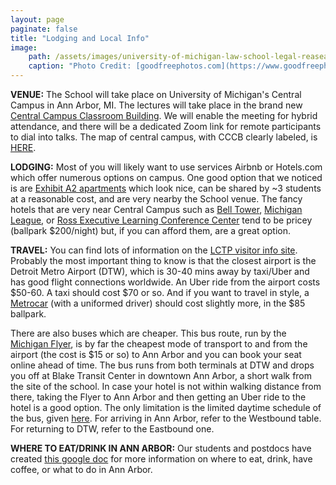 ```yaml
---
layout: page
paginate: false
title: "Lodging and Local Info"
image:
    path: /assets/images/university-of-michigan-law-school-legal-reasearch-building-in-ann-arbor.jpg
    caption: "Photo Credit: [goodfreephotos.com](https://www.goodfreephotos.com/united-states/michigan/ann-arbor/university-of-michigan-law-school-legal-reasearch-building-in-ann-arbor.jpg.php)"
---
```


**VENUE:** The School will take place on University of Michigan's Central Campus in Ann Arbor, MI. The lectures will take place in the brand new [Central Campus Classroom Building](https://cccb.provost.umich.edu/). We will enable the meeting for hybrid attendance, and there will be a dedicated Zoom link for remote participants to dial into talks. The map of central campus, with CCCB clearly labeled, is [HERE](/assets/images/campus_map.png).

**LODGING:** Most of you will likely want to use services Airbnb or Hotels.com which offer numerous options on campus. One good option that we noticed is are [Exhibit A2 apartments](https://exhibita2.com/) which look nice, can be shared by ~3 students at a reasonable cost, and are very nearby the School venue. The fancy hotels that are very near Central Campus such as [Bell Tower](https://belltowerhotel.com/), [Michigan League](https://inn.studentlife.umich.edu/rooms/), or [Ross Executive Learning Conference Center](https://www.acc-elandconferencecenter.com/rooms) tend to be pricey (ballpark $200/night) but, if you can afford them, are a great option. 

**TRAVEL:** You can find lots of information on the [LCTP visitor info site](https://lsa.umich.edu/lctp/visitor-information.html). Probably the most important thing to know is that the closest airport is the Detroit Metro Airport (DTW), which is 30-40 mins away by taxi/Uber and has good flight connections worldwide. An Uber ride from the airport costs $50-60. A taxi should cost $70 or so. And if you want to travel in style, a [Metrocar](https://metropolitanairportcars.com/) (with a uniformed driver) should cost slightly more, in the $85 ballpark.

There are also buses which are cheaper. This bus route, run by the [Michigan Flyer](https://www.theride.org/services/airport-service), is by far the cheapest mode of transport to and from the airport (the cost is $15 or so) to Ann Arbor and you can book your seat online ahead of time. The bus runs from both terminals at DTW and drops you off at Blake Transit Center in downtown Ann Arbor, a short walk from the site of the school. In case your hotel is not within walking distance from there, taking the Flyer to Ann Arbor and then getting an Uber ride to the hotel is a good option. The only limitation is the limited daytime schedule of the bus, given [here](https://www.michiganflyer.com/schedule-route). For arriving in Ann Arbor, refer to the Westbound table. For returning to DTW, refer to the Eastbound one.


**WHERE TO EAT/DRINK IN ANN ARBOR:** Our students and postdocs have created [this google doc](https://docs.google.com/document/d/1m9LPu9BdRdXluJlyFg-gHIzmNICdsXhO/edit?usp=sharing&ouid=107916546578111437896&rtpof=true&sd=true) for more information on where to eat, drink, have coffee, or what to do in Ann Arbor. 
